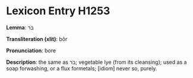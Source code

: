 # Lexicon Entry H1253

**Lemma**: בֹּר

**Transliteration (xlit)**: bôr

**Pronunciation**: bore

**Description**:
the same as בֹּר; vegetable lye (from its cleansing); used as a soap forwashing, or a flux formetals; [idiom] never so, purely.

